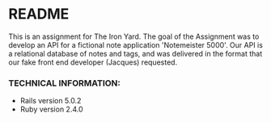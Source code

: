 # README

This is an assignment for The Iron Yard. The goal of the Assignment was to develop an API for a fictional note application 'Notemeister 5000'. Our API is a relational database of notes and tags, and was delivered in the format that our fake front end developer (Jacques) requested. 

### TECHNICAL INFORMATION:

- Rails version 5.0.2
- Ruby version 2.4.0
